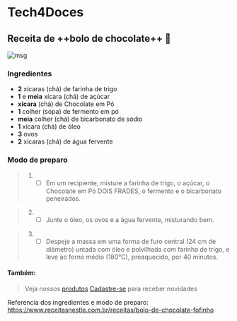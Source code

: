 # Tech4Doces
## Receita de ++**bolo de chocolate**++ 🍫
![msg](https://img.itdg.com.br/tdg/images/recipes/000/035/164/261531/261531_original.jpg?mode=crop&width=400&height=300)
### **Ingredientes**
- **2** xícaras (chá) de farinha de trigo
- **1** e **meia** xícara (chá) de açúcar
-  **xícara** (chá) de Chocolate em Pó
- **1** colher (sopa) de fermento em pó
- **meia** colher (chá) de bicarbonato de sódio
- **1** xícara (chá) de óleo
- **3**  ovos
- **2** xícaras (chá) de água fervente

### **Modo de preparo** 

> 1. - [ ] Em um recipiente, misture a farinha de trigo, o açúcar, o Chocolate em Pó DOIS FRADES, o fermento e o bicarbonato peneirados.

> 2. - [ ] Junte o óleo, os ovos e a água fervente, misturando bem.

> 3. - [ ] Despeje a massa em uma forma de furo central (24 cm de diâmetro) untada com óleo e polvilhada com farinha de trigo, e leve ao forno médio (180°C), preaquecido, por 40 minutos.

#### Também:
> Veja nossos [produtos](tech4doces.com/products)
[Cadastre-se](tech4doces.com/register) para receber novidades

Referencia dos ingredientes e modo de preparo:
https://www.receitasnestle.com.br/receitas/bolo-de-chocolate-fofinho




